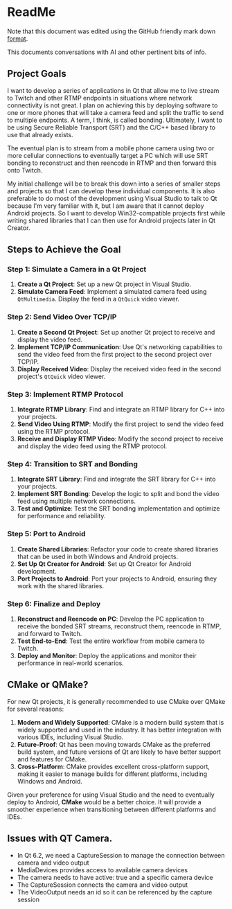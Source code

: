 # ReadMe

Note that this document was edited using the GitHub friendly mark down [format](https://www.markdownguide.org/cheat-sheet/).

This documents conversations with AI and other pertinent bits of info.

## Project Goals

I want to develop a series of applications in Qt that allow me to live stream to Twitch and other RTMP endpoints in situations where network connectivity is not great. I plan on achieving this by deploying software to one or more phones that will take a camera feed and split the traffic to send to multiple endpoints. A term, I think, is called bonding. Ultimately, I want to be using Secure Reliable Transport (SRT) and the C/C++ based library to use that already exists. 

The eventual plan is to stream from a mobile phone camera using two or more cellular connections to eventually target a PC which will use SRT bonding to reconstruct and then reencode in RTMP and then forward this onto Twitch.

My initial challenge will be to break this down into a series of smaller steps and projects so that I can develop these individual components. It is also preferable to do most of the development using Visual Studio to talk to Qt because I'm very familiar with it, but I am aware that it cannot deploy Android projects. So I want to develop Win32-compatible projects first while writing shared libraries that I can then use for Android projects later in Qt Creator.

## Steps to Achieve the Goal

### Step 1: Simulate a Camera in a Qt Project
1. **Create a Qt Project**: Set up a new Qt project in Visual Studio.
2. **Simulate Camera Feed**: Implement a simulated camera feed using `QtMultimedia`. Display the feed in a `QtQuick` video viewer.

### Step 2: Send Video Over TCP/IP
1. **Create a Second Qt Project**: Set up another Qt project to receive and display the video feed.
2. **Implement TCP/IP Communication**: Use Qt's networking capabilities to send the video feed from the first project to the second project over TCP/IP.
3. **Display Received Video**: Display the received video feed in the second project's `QtQuick` video viewer.

### Step 3: Implement RTMP Protocol
1. **Integrate RTMP Library**: Find and integrate an RTMP library for C++ into your projects.
2. **Send Video Using RTMP**: Modify the first project to send the video feed using the RTMP protocol.
3. **Receive and Display RTMP Video**: Modify the second project to receive and display the video feed using the RTMP protocol.

### Step 4: Transition to SRT and Bonding
1. **Integrate SRT Library**: Find and integrate the SRT library for C++ into your projects.
2. **Implement SRT Bonding**: Develop the logic to split and bond the video feed using multiple network connections.
3. **Test and Optimize**: Test the SRT bonding implementation and optimize for performance and reliability.

### Step 5: Port to Android
1. **Create Shared Libraries**: Refactor your code to create shared libraries that can be used in both Windows and Android projects.
2. **Set Up Qt Creator for Android**: Set up Qt Creator for Android development.
3. **Port Projects to Android**: Port your projects to Android, ensuring they work with the shared libraries.

### Step 6: Finalize and Deploy
1. **Reconstruct and Reencode on PC**: Develop the PC application to receive the bonded SRT streams, reconstruct them, reencode in RTMP, and forward to Twitch.
2. **Test End-to-End**: Test the entire workflow from mobile camera to Twitch.
3. **Deploy and Monitor**: Deploy the applications and monitor their performance in real-world scenarios.

## CMake or QMake?

For new Qt projects, it is generally recommended to use CMake over QMake for several reasons:

1. **Modern and Widely Supported**: CMake is a modern build system that is widely supported and used in the industry. It has better integration with various IDEs, including Visual Studio.
2. **Future-Proof**: Qt has been moving towards CMake as the preferred build system, and future versions of Qt are likely to have better support and features for CMake.
3. **Cross-Platform**: CMake provides excellent cross-platform support, making it easier to manage builds for different platforms, including Windows and Android.

Given your preference for using Visual Studio and the need to eventually deploy to Android, **CMake** would be a better choice. It will provide a smoother experience when transitioning between different platforms and IDEs.

## Issues with QT Camera.

- In Qt 6.2, we need a CaptureSession to manage the connection between camera and video output
- MediaDevices provides access to available camera devices
- The camera needs to have active: true and a specific camera device
- The CaptureSession connects the camera and video output
- The VideoOutput needs an id so it can be referenced by the capture session
